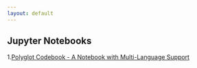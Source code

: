 ```yaml
---
layout: default
---
```


## Jupyter Notebooks

1.[Polyglot Codebook - A Notebook with Multi-Language Support](https://nbviewer.jupyter.org/github/formcept/whiteboard/blob/master/nbviewer/codebook/codebook_instructions.ipynb)
